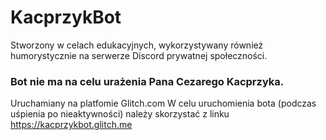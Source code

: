 # KacprzykBot

Stworzony w celach edukacyjnych, wykorzystywany również humorystycznie na serwerze Discord prywatnej społeczności.
### **Bot nie ma na celu urażenia Pana Cezarego Kacprzyka.**
Uruchamiany na platfomie Glitch.com
W celu uruchomienia bota (podczas uśpienia po nieaktywności) należy skorzystać z linku
https://kacprzykbot.glitch.me
